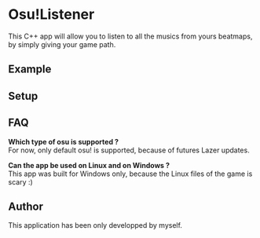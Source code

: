 # Osu!Listener

This C++ app will allow you to listen to all the musics from yours beatmaps, by simply giving your game path.

## Example

## Setup

## FAQ

**Which type of osu is supported ?**  
For now, only default osu! is supported, because of futures Lazer updates.

**Can the app be used on Linux and on Windows ?**   
This app was built for Windows only, because the Linux files of the game is scary :)


## Author

This application has been only developped by myself.

